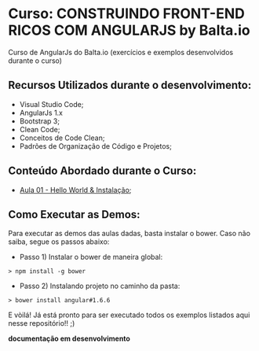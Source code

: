 # Curso: CONSTRUINDO FRONT-END RICOS COM ANGULARJS by Balta.io

Curso de AngularJs do Balta.io (exercícios e exemplos desenvolvidos durante o curso)

## Recursos Utilizados durante o desenvolvimento:

- Visual Studio Code;
- AngularJs 1.x
- Bootstrap 3;
- Clean Code;
- Conceitos de Code Clean;
- Padrões de Organização de Código e Projetos;


## Conteúdo Abordado durante o Curso:

- [Aula 01 - Hello World & Instalação](https://github.com/glaucia86/curso-angularjs-balta/tree/master/Aula-01);

## Como Executar as Demos:

Para executar as demos das aulas dadas, basta instalar o bower. Caso não saiba, segue os passos abaixo:

- Passo 1) Instalar o bower de maneira global:

```
> npm install -g bower

```

- Passo 2) Instalando projeto no caminho da pasta:

```
> bower install angular#1.6.6

```

E vòilá! Já está pronto para ser executado todos os exemplos listados aqui nesse repositório!! ;)

**documentação em desenvolvimento**



